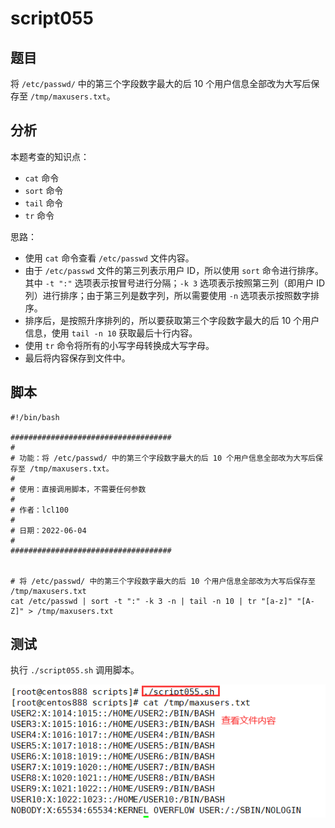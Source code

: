 # script055 
## 题目

将 `/etc/passwd/` 中的第三个字段数字最大的后 10 个用户信息全部改为大写后保存至 `/tmp/maxusers.txt`。





## 分析

本题考查的知识点：

- `cat` 命令
- `sort` 命令
- `tail` 命令
- `tr` 命令

思路：

- 使用 `cat` 命令查看 `/etc/passwd` 文件内容。
- 由于 `/etc/passwd` 文件的第三列表示用户 ID，所以使用 `sort` 命令进行排序。其中 `-t ":"` 选项表示按冒号进行分隔；`-k 3` 选项表示按照第三列（即用户 ID 列）进行排序；由于第三列是数字列，所以需要使用 `-n` 选项表示按照数字排序。
- 排序后，是按照升序排列的，所以要获取第三个字段数字最大的后 10 个用户信息，使用 `tail -n 10` 获取最后十行内容。
- 使用 `tr` 命令将所有的小写字母转换成大写字母。
- 最后将内容保存到文件中。





## 脚本

```shell
#!/bin/bash

####################################
#
# 功能：将 /etc/passwd/ 中的第三个字段数字最大的后 10 个用户信息全部改为大写后保存至 /tmp/maxusers.txt。
#
# 使用：直接调用脚本，不需要任何参数
#
# 作者：lcl100
#
# 日期：2022-06-04
#
####################################


# 将 /etc/passwd/ 中的第三个字段数字最大的后 10 个用户信息全部改为大写后保存至 /tmp/maxusers.txt
cat /etc/passwd | sort -t ":" -k 3 -n | tail -n 10 | tr "[a-z]" "[A-Z]" > /tmp/maxusers.txt
```





## 测试

执行 `./script055.sh` 调用脚本。

![image-20220605132219266](image-script055/image-20220605132219266.png)

